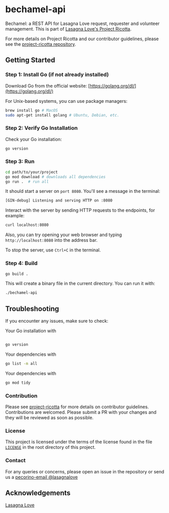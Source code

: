 # bechamel-api

Bechamel: a REST API for Lasagna Love request, requester and volunteer management. This is part of [Lasagna Love's Project Ricotta](https://lasagnalove.org/).

For more details on Project Ricotta and our contributor guidelines, please see the [project-ricotta repository](https://github.com/Lasagna-Love-Portal/project-ricotta).

## Getting Started

### Step 1: Install Go (if not already installed)

Download Go from the official website: [https://golang.org/dl/](https://golang.org/dl/)

For Unix-based systems, you can use package managers:

```bash
brew install go # MacOS
sudo apt-get install golang # Ubuntu, Debian, etc.
```

### Step 2: Verify Go Installation

Check your Go installation:

```bash
go version
```

### Step 3: Run

```bash
cd path/to/your/project
go mod download # downloads all dependencies
go run .  # run all
```

It should start a server on `port 8080`. You'll see a message in the terminal:

```bash
[GIN-debug] Listening and serving HTTP on :8080
```

Interact with the server by sending HTTP requests to the endpoints, for example:

```bash
curl localhost:8080
```

Also, you can try opening your web browser and typing `http://localhost:8080` into the address bar.

To stop the server, use `Ctrl+C` in the terminal.

### Step 4: Build

```bash
go build .
```

This will create a binary file in the current directory. You can run it with:

```bash
./bechamel-api
```

## Troubleshooting

If you encounter any issues, make sure to check:

Your Go installation with

```bash

go version
```

Your dependencies with

```bash
go list -m all
```

Your dependencies with

```bash
go mod tidy
```

### Contribution

Please see [project-ricotta](https://github.com/Lasagna-Love-Portal/project-ricotta) for more details on contributor guidelines. Contributions are welcomed. Please submit a PR with your changes and they will be reviewed as soon as possible.

### License

This project is licensed under the terms of the license found in the file [`LICENSE`](LICENSE) in the root directory of this project.

### Contact

For any queries or concerns, please open an issue in the repository or send us a [pecorino-email @lasagnalove](info@lasagnalove.org)

## Acknowledgements

[Lasagna Love ](https://lasagnalove.org/)
